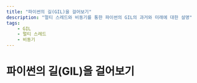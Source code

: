 ```yaml
---
title: "파이썬의 길(GIL)을 걸어보기"
description: "멀티 스레드와 비동기를 통한 파이썬의 GIL의 과거와 미래에 대한 설명"
tags:
    - GIL
    - 멀티 스레드
    - 비동기
---
```


# 파이썬의 길(GIL)을 걸어보기